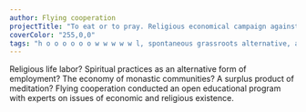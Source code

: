 ```yaml
---
author: Flying cooperation
projectTitle: "To eat or to pray. Religious economical campaign against illiteracy"
coverColor: "255,0,0"
tags: "h o o o o o o w w w w w l, spontaneous grassroots alternative, all to all, great stone, coincidance, national academy of sciences as witch, protocols of self-organisation"
---
```

Religious life labor? Spiritual practices as an alternative form of employment? The economy of monastic communities? A surplus product of meditation? Flying cooperation conducted an open educational program with experts on issues of economic and religious existence.
